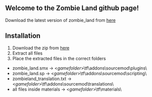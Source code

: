 Welcome to the Zombie Land github page!
-----------------------------------------------------------------
Download the latest version of zombie_land from [here](https://github.com/TheTeamGhost/zombieland/archive/master.zip)

Installation
-----------------
1. Download the zip from [here](https://github.com/TheTeamGhost/zombieland/archive/master.zip)
1. Extract all files
1. Place the extracted files in the correct folders
 - zombie_land.smx -> <*gamefolder*>\tf\addons\sourcemod\plugins\
 - zombie_land.sp -> <*gamefolder*>\tf\addons\sourcemod\scripting\
 - zombieland_translation.txt -> <*gamefolder*>\tf\addons\sourcemod\translations\
 - all files inside materials -> <*gamefolder*>\tf\materials\
